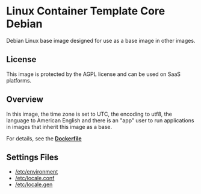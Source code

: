 # Linux Container Template Core Debian
Debian Linux base image designed for use as a base image in other images.

## License
This image is protected by the AGPL license and can be used on SaaS platforms.

## Overview
In this image, the time zone is set to UTC, the encoding to utf8, the language to American English and there is an "app" user to run applications in images that inherit this image as a base.

For details, see the **[Dockerfile](./Dockerfile)**

## Settings Files
* [/etc/environment](./assets/etc/environment)
* [/etc/locale.conf](./assets/etc/locale.conf)
* [/etc/locale.gen](./assets/etc/locale.gen)